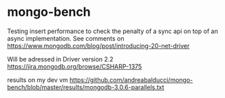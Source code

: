 # mongo-bench


Testing insert performance to check the penalty of a sync api on top of an async implementation. See comments on  https://www.mongodb.com/blog/post/introducing-20-net-driver


Will be adressed in Driver version 2.2 https://jira.mongodb.org/browse/CSHARP-1375

results on my dev vm https://github.com/andreabalducci/mongo-bench/blob/master/results/mongodb-3.0.6-parallels.txt

